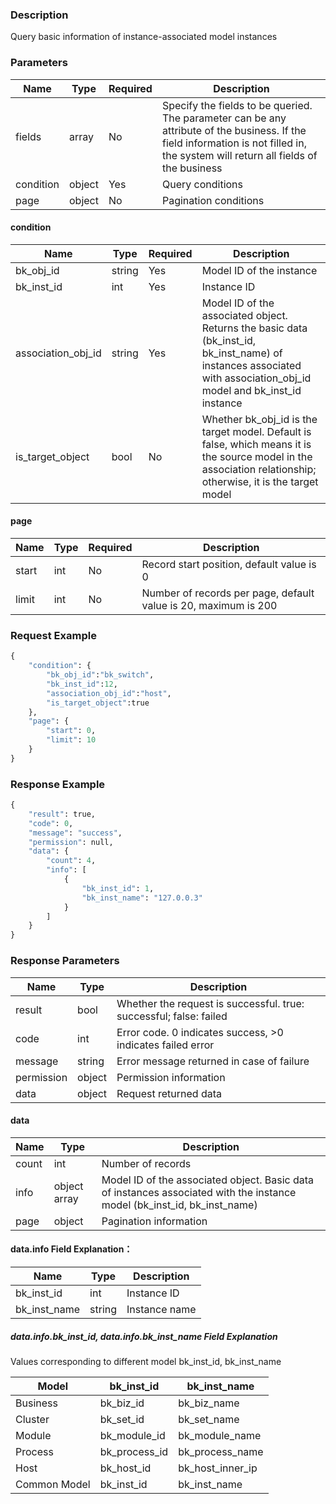 ### Description

Query basic information of instance-associated model instances

### Parameters

| Name      | Type   | Required | Description                                                                                                                                                                        |
|-----------|--------|----------|------------------------------------------------------------------------------------------------------------------------------------------------------------------------------------|
| fields    | array  | No       | Specify the fields to be queried. The parameter can be any attribute of the business. If the field information is not filled in, the system will return all fields of the business |
| condition | object | Yes      | Query conditions                                                                                                                                                                   |
| page      | object | No       | Pagination conditions                                                                                                                                                              |

#### condition

| Name               | Type   | Required | Description                                                                                                                                                        |
|--------------------|--------|----------|--------------------------------------------------------------------------------------------------------------------------------------------------------------------|
| bk_obj_id          | string | Yes      | Model ID of the instance                                                                                                                                           |
| bk_inst_id         | int    | Yes      | Instance ID                                                                                                                                                        |
| association_obj_id | string | Yes      | Model ID of the associated object. Returns the basic data (bk_inst_id, bk_inst_name) of instances associated with association_obj_id model and bk_inst_id instance |
| is_target_object   | bool   | No       | Whether bk_obj_id is the target model. Default is false, which means it is the source model in the association relationship; otherwise, it is the target model     |

#### page

| Name  | Type | Required | Description                                                     |
|-------|------|----------|-----------------------------------------------------------------|
| start | int  | No       | Record start position, default value is 0                       |
| limit | int  | No       | Number of records per page, default value is 20, maximum is 200 |

### Request Example

```python
{
    "condition": {
        "bk_obj_id":"bk_switch", 
		"bk_inst_id":12, 
		"association_obj_id":"host", 
		"is_target_object":true 
    },
    "page": {
        "start": 0,
        "limit": 10
    }
}
```

### Response Example

```python
{
    "result": true,
    "code": 0,
    "message": "success",
    "permission": null,
    "data": {
        "count": 4,
        "info": [
            {
                "bk_inst_id": 1,
                "bk_inst_name": "127.0.0.3"
            }
        ]
    }
}
```

### Response Parameters

| Name       | Type   | Description                                                        |
|------------|--------|--------------------------------------------------------------------|
| result     | bool   | Whether the request is successful. true: successful; false: failed |
| code       | int    | Error code. 0 indicates success, >0 indicates failed error         |
| message    | string | Error message returned in case of failure                          |
| permission | object | Permission information                                             |
| data       | object | Request returned data                                              |

#### data

| Name  | Type         | Description                                                                                                              |
|-------|--------------|--------------------------------------------------------------------------------------------------------------------------|
| count | int          | Number of records                                                                                                        |
| info  | object array | Model ID of the associated object. Basic data of instances associated with the instance model (bk_inst_id, bk_inst_name) |
| page  | object       | Pagination information                                                                                                   |

#### data.info Field Explanation：

| Name         | Type   | Description   |
|--------------|--------|---------------|
| bk_inst_id   | int    | Instance ID   |
| bk_inst_name | string | Instance name |

##### data.info.bk_inst_id, data.info.bk_inst_name Field Explanation

Values corresponding to different model bk_inst_id, bk_inst_name

| Model        | bk_inst_id    | bk_inst_name     | 
|--------------|---------------|------------------|
| Business     | bk_biz_id     | bk_biz_name      |
| Cluster      | bk_set_id     | bk_set_name      |
| Module       | bk_module_id  | bk_module_name   |
| Process      | bk_process_id | bk_process_name  |
| Host         | bk_host_id    | bk_host_inner_ip |
| Common Model | bk_inst_id    | bk_inst_name     |
